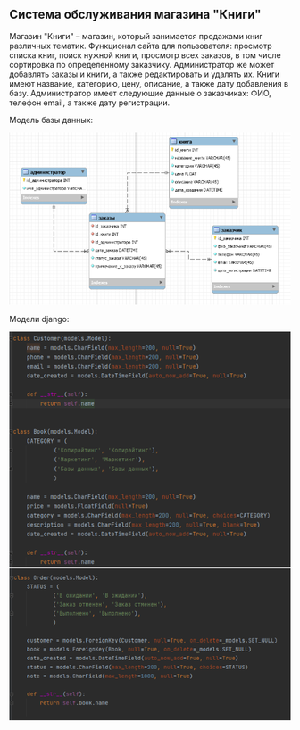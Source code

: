 ## Система обслуживания магазина "Книги"

Магазин "Книги" – магазин, который занимается продажами книг
различных тематик. Функционал сайта для пользователя: просмотр списка книг,
поиск нужной книги, просмотр всех заказов, в том числе 
сортировка по определенному заказчику. Администратор же может добавлять заказы и
книги, а также редактировать и удалять их.
Книги имеют название, категорию, цену, описание, а также дату добавления
в базу. Администратор имеет следующие данные о заказчиках: ФИО, телефон
email, а также дату регистрации.


Модель базы данных:

<img src="urls/images/Screenshot_87.png">

Модели django:

<img src="urls/images/Screenshot_88.png">
<img src="urls/images/Screenshot_89.png">
